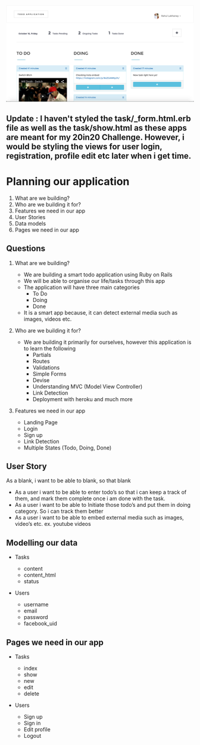 ![Image](/screen.png?raw=true)

## Update : I haven't styled the task/_form.html.erb file as well as the task/show.html as these apps are meant for my 20in20 Challenge. However, i would be styling the views for user login, registration, profile edit etc later when i get time.

# Planning our application
1. What are we building?
2. Who are we building it for?
3. Features we need in our app
4. User Stories
5. Data models
6. Pages we need in our app

## Questions

1. What are we building?
	- We are building a smart todo application using Ruby on Rails
	- We will be able to organise our life/tasks through this app
	- The application will have three main categories
		- To Do
		- Doing
		- Done
	- It is a smart app because, it can detect external media such as images, videos etc.

2. Who are we building it for?
	- We are building it primarily for ourselves, however this application is to learn the following
		- Partials
		- Routes
		- Validations
		- Simple Forms
		- Devise
		- Understanding MVC (Model View Controller)
		- Link Detection
		- Deployment with heroku and much more

3. Features we need in our app
	- Landing Page
	- Login
	- Sign up
	- Link Detection
	- Multiple States (Todo, Doing, Done)


## User Story
As a blank, i want to be able to blank, so that blank
- As a user i want to be able to enter todo’s so that i can keep a track of them, and mark them complete once i am done with the task.
- As a user i want to be able to Initiate those todo’s and put them in doing category. So i can track them better
- As a user i want to be able to embed external media such as images, video’s etc. ex. youtube videos


## Modelling our data

 - Tasks
 	- content
 	- content_html
 	- status

 - Users
 	- username
 	- email
 	- password
 	- facebook_uid

## Pages we need in our app
- Tasks
	- index
	- show
	- new
	- edit
	- delete

- Users
	- Sign up
	- Sign in
	- Edit profile
	- Logout
